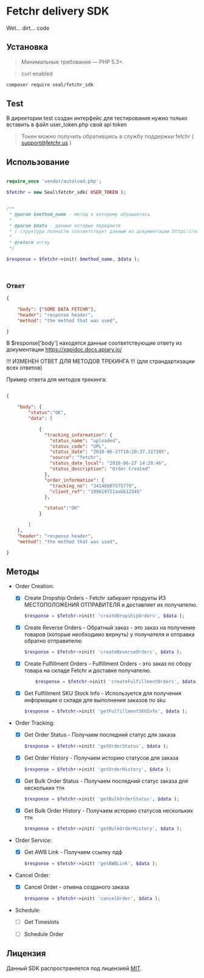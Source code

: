 # Fetchr delivery SDK
Wet... dirt... code


## Установка

> Минимальные требования — PHP 5.3+.

> curl enabled

```bash
composer require seal/fetchr_sdk
```

## Test

В директории test создан интерфейс для тестирования 
нужно только вставить в файл user_token.php свой api token

> Токен можно получить обратившись в службу поддержки fetchr ( support@fetchr.us )



## Использование

```php

require_once 'vendor/autoload.php';

$fetchr = new Seal\fetchr_sdk( USER_TOKEN );


/**
 * @param $method_name - метод к которому обращаетесь
 * 
 * @param $data - данные которые передаете 
 * ( структура полностю соответствует данным из документации https://xapidoc.docs.apiary.io/ )
 *
 * @return array
 */

$response = $fetchr->init( $method_name, $data );

	
```

### Ответ

```json
{

	"body": {"SOME DATA FETCHR"},
	"header": "response header",
	"method": "the method that was used",

}
```

В $response['body'] находятся данные соответствующие ответу из документации https://xapidoc.docs.apiary.io/ 

!!! ИЗМЕНЕН ОТВЕТ ДЛЯ МЕТОДОВ ТРЕКИНГА !!!
(для страндартизации всех ответов)

Пример ответа для методов трекинга:

```json

{

	"body": {
		"status":"OK",
		"data": [

			{
			  "tracking_information": {
			    "status_name": "uploaded",
			    "status_code": "UPL",
			    "status_date": "2018-06-27T10:20:37.317385",
			    "source": "fetchr",
			    "status_date_local": "2018-06-27 14:20:46",
			    "status_description": "Order Created"
			  },
			  "order_information": {
			    "tracking_no": "34146607575779",
			    "client_ref": "199619721aabb12345"
			  },

			  "status":"OK"
			}

		]
	},
	"header": "response header",
	"method": "the method that was used",

}

```


## Методы

- Order Creation:
	- [x] Create Dropship Orders - Fetchr забирает продукты ИЗ МЕСТОПОЛОЖЕНИЯ ОТПРАВИТЕЛЯ и доставляет их получателю.
		
		```php
		$response = $fetchr->init( 'createDropshipOrders', $data );
		```


	- [x] Create Reverse Orders - Обратный заказ - это заказ на получение товаров (которые необходимо вернуть) у получателя и отправка обратно отправителю 

		```php
		$response = $fetchr->init( 'createReverseOrders', $data );
		```


	- [x] Create Fulfillment Orders - Fulfillment Orders - это заказ по сбору товара на складе Fetchr и доставке получателю.
		
		```php
			$response = $fetchr->init( 'createFulfillmentOrders', $data );
		```

	- [x] Get Fulfillment SKU Stock Info - Используется для получения информации о складе для выполнения заказов по sku
		
		```php
		$response = $fetchr->init( 'getFulfillmentSKUInfo', $data );
		```

- Order Tracking:
	- [x] Get Order Status - Получаем последний статус для заказа
		
		```php
		$response = $fetchr->init( 'getOrderStatus', $data );
		```


	- [x] Get Order History - Получаем историю статусов для заказа
		
		```php
		$response = $fetchr->init( 'getOrderHistory', $data );
		```


	- [x] Get Bulk Order Status - Получаем последний статус заказа для нескольких ттн
		
		```php
		$response = $fetchr->init( 'getBulkOrderStatus', $data );
		```


	- [x] Get Bulk Order History - Получаем историю статусов нескольких ттн
		
		```php
		$response = $fetchr->init( 'getBulkOrderHistory', $data );
		```


- Order Service:
	- [x] Get AWB Link - Получаем ссылку пдф
		
		```php
		$response = $fetchr->init( 'getAWBLink', $data );
		```

- Cancel Order:
	- [x] Cancel Order - отмена созданого заказа
		
		```php
		$response = $fetchr->init( 'cancelOrder', $data );
		```

- Schedule:
	- [ ] Get Timeslots
	- [ ] Schedule Order



## Лицензия

Данный SDK распространяется под лицензией [MIT](http://opensource.org/licenses/MIT).

